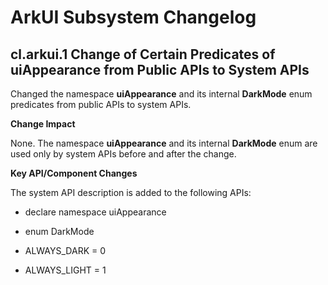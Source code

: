# ArkUI Subsystem Changelog

## cl.arkui.1 Change of Certain Predicates of uiAppearance from Public APIs to System APIs

Changed the namespace **uiAppearance** and its internal **DarkMode** enum predicates from public APIs to system APIs.

**Change Impact**

None. The namespace **uiAppearance** and its internal **DarkMode** enum are used only by system APIs before and after the change.

**Key API/Component Changes**

The system API description is added to the following APIs:

- declare namespace uiAppearance

- enum DarkMode

- ALWAYS_DARK = 0

- ALWAYS_LIGHT = 1
